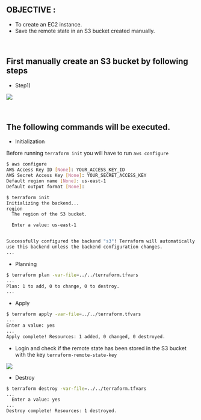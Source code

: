 ## OBJECTIVE : 
- To create an EC2 instance.
- Save the remote state in an S3 bucket created manually.

<br>

## First manually create an S3 bucket by following steps

- Step1)

![](.ReadMe_images/s3-bucket-creation-screen.png)


<br>

## The following commands will be executed.

- Initialization

Before running `terraform init` you will have to run `aws configure`
```bash
$ aws configure
AWS Access Key ID [None]: YOUR_ACCESS_KEY_ID
AWS Secret Access Key [None]: YOUR_SECRET_ACCESS_KEY
Default region name [None]: us-east-1
Default output format [None]: 
```


```bash
$ terraform init
Initializing the backend...
region
  The region of the S3 bucket.

  Enter a value: us-east-1


Successfully configured the backend "s3"! Terraform will automatically
use this backend unless the backend configuration changes.
...
```

- Planning

```bash
$ terraform plan -var-file=../../terraform.tfvars
...
Plan: 1 to add, 0 to change, 0 to destroy.
...
```

- Apply
```bash
$ terraform apply -var-file=../../terraform.tfvars
...
Enter a value: yes
...
Apply complete! Resources: 1 added, 0 changed, 0 destroyed.
``` 


- Login and check if the remote state has been stored in the S3 bucket with the key `terraform-remote-state-key`

![](.ReadMe_images/terraform-remote-state-on-s3.png)


- Destroy
```bash
$ terraform destroy -var-file=../../terraform.tfvars
...
  Enter a value: yes
...
Destroy complete! Resources: 1 destroyed.
```